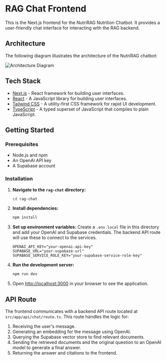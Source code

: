 # RAG Chat Frontend

This is the Next.js frontend for the NutriRAG Nutrition Chatbot. It provides a user-friendly chat interface for interacting with the RAG backend.

## Architecture

The following diagram illustrates the architecture of the NutriRAG chatbot:

![Architecture Diagram](./assets/architecture.svg)

## Tech Stack

-   [Next.js](https://nextjs.org/) - React framework for building user interfaces.
-   [React](https://reactjs.org/) - A JavaScript library for building user interfaces.
-   [Tailwind CSS](https://tailwindcss.com/) - A utility-first CSS framework for rapid UI development.
-   [TypeScript](https://www.typescriptlang.org/) - A typed superset of JavaScript that compiles to plain JavaScript.

## Getting Started

### Prerequisites

-   Node.js and npm
-   An OpenAI API key
-   A Supabase account

### Installation

1.  **Navigate to the `rag-chat` directory:**
    ```bash
    cd rag-chat
    ```
2.  **Install dependencies:**
    ```bash
    npm install
    ```
3.  **Set up environment variables:**
    Create a `.env.local` file in this directory and add your OpenAI and Supabase credentials. The backend API route will use these to connect to the services.
    ```env
    OPENAI_API_KEY="your-openai-api-key"
    SUPABASE_URL="your-supabase-url"
    SUPABASE_SERVICE_ROLE_KEY="your-supabase-service-role-key"
    ```
4.  **Run the development server:**
    ```bash
    npm run dev
    ```
5.  Open [http://localhost:3000](http://localhost:3000) in your browser to see the application.

## API Route

The frontend communicates with a backend API route located at `src/app/api/chat/route.ts`. This route handles the logic for:
1.  Receiving the user's message.
2.  Generating an embedding for the message using OpenAI.
3.  Querying the Supabase vector store to find relevant documents.
4.  Sending the retrieved documents and the original question to an OpenAI model to generate a final answer.
5.  Returning the answer and citations to the frontend.
